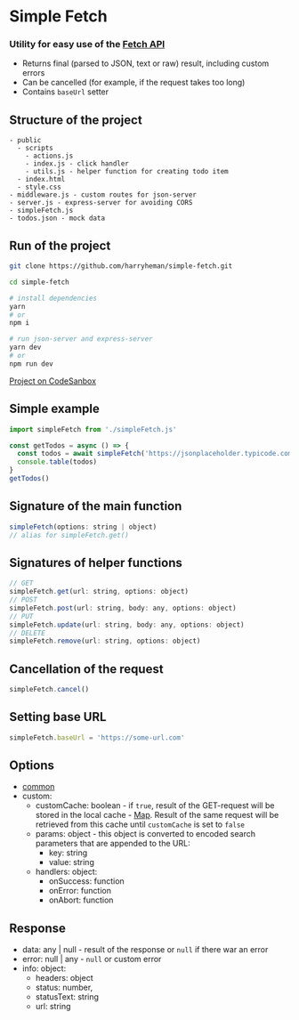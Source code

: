 # Simple Fetch

### Utility for easy use of the <a href="https://developer.mozilla.org/en-US/docs/Web/API/Fetch_API">Fetch API</a>

- Returns final (parsed to JSON, text or raw) result, including custom errors
- Can be cancelled (for example, if the request takes too long)
- Contains `baseUrl` setter

## Structure of the project

```
- public
  - scripts
    - actions.js
    - index.js - click handler
    - utils.js - helper function for creating todo item
  - index.html
  - style.css
- middleware.js - custom routes for json-server
- server.js - express-server for avoiding CORS
- simpleFetch.js
- todos.json - mock data
```

## Run of the project

```bash
git clone https://github.com/harryheman/simple-fetch.git

cd simple-fetch

# install dependencies
yarn
# or
npm i

# run json-server and express-server
yarn dev
# or
npm run dev
```

[Project on CodeSanbox]()

## Simple example

```js
import simpleFetch from './simpleFetch.js'

const getTodos = async () => {
  const todos = await simpleFetch('https://jsonplaceholder.typicode.com/todos')
  console.table(todos)
}
getTodos()
```

## Signature of the main function

```js
simpleFetch(options: string | object)
// alias for simpleFetch.get()
```

## Signatures of helper functions

```js
// GET
simpleFetch.get(url: string, options: object)
// POST
simpleFetch.post(url: string, body: any, options: object)
// PUT
simpleFetch.update(url: string, body: any, options: object)
// DELETE
simpleFetch.remove(url: string, options: object)
```

## Cancellation of the request

```js
simpleFetch.cancel()
```

## Setting base URL

```js
simpleFetch.baseUrl = 'https://some-url.com'
```

## Options

- <a href="https://developer.mozilla.org/en-US/docs/Web/API/WindowOrWorkerGlobalScope/fetch#parameters" target="_blank">common</a>
- custom:
  - customCache: boolean - if `true`, result of the GET-request will be stored in the local cache  - <a href="https://developer.mozilla.org/en-US/docs/Web/JavaScript/Reference/Global_Objects/Map">Map</a>. Result of the same request will be retrieved from this cache until `customCache` is set to `false`
  - params: object - this object is converted to encoded search parameters that are appended to the URL:
    - key: string
    - value: string
  - handlers: object:
    - onSuccess: function
    - onError: function
    - onAbort: function

## Response

- data: any | null - result of the response or `null` if there war an error
- error: null | any - `null` or custom error
- info: object:
  - headers: object
  - status: number,
  - statusText: string
  - url: string
